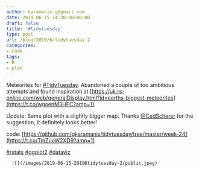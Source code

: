 ```yaml
---
author: karamanis.g@gmail.com
date: 2019-06-15 14:30:00+00:00
draft: false
title: '#tidytuesday'
type: post
url: /blog/2019/6/tidytuesday-2
categories:
- Code
tags:
- R
- plot
---
```


Meteorites for [#TidyTuesday](https://mobile.twitter.com/hashtag/TidyTuesday?src=hashtag_click). Abandoned a couple of too ambitious attempts and found inspiration at [https://uk.rs-online.com/web/generalDisplay.html?id=earths-biggest-meteorites](https://t.co/wgoenM3HFC?amp=1)

Update: Same plot with a slightly bigger map. Thanks [@CedScherer](https://mobile.twitter.com/CedScherer) for the suggestion, it definitely looks better! 

code: [https://github.com/gkaramanis/tidytuesday/tree/master/week-24](https://t.co/TmZuoW2XD9?amp=1)

[#rstats](https://mobile.twitter.com/hashtag/rstats?src=hashtag_click) [#ggplot2](https://mobile.twitter.com/hashtag/ggplot2?src=hashtag_click) [#dataviz](https://mobile.twitter.com/hashtag/dataviz?src=hashtag_click)


  
      ![](/images/2019-06-15-20196tidytuesday-2/public.jpeg)

